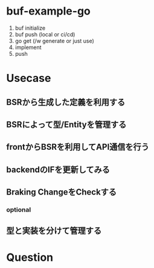 # buf-example-go

1. buf initialize
2. buf push (local or ci/cd)
3. go get (/w generate or just use)
4. implement
5. push

# Usecase
## BSRから生成した定義を利用する
## BSRによって型/Entityを管理する
## frontからBSRを利用してAPI通信を行う
## backendのIFを更新してみる
## Braking ChangeをCheckする

### optional
## 型と実装を分けて管理する

# Question

